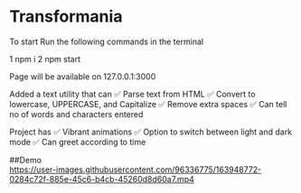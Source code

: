 # Transformania

To start Run the following commands in the terminal 

1 npm i
2 npm start

Page will be available on 127.0.0.1:3000 

Added a text utility that can
✅ Parse text from HTML
✅ Convert to lowercase, UPPERCASE, and Capitalize
✅ Remove extra spaces
✅ Can tell no of words and characters entered

Project has
✅ Vibrant animations
✅ Option to switch between light and dark mode
✅ Can greet according to time


##Demo <br>
https://user-images.githubusercontent.com/96336775/163948772-0284c72f-885e-45c6-b4cb-45260d8d60a7.mp4

